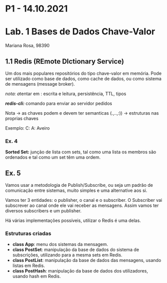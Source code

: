 # P1 - 14.10.2021


# Lab. 1 Bases de Dados Chave-Valor

Mariana Rosa, 98390

## 1.1 Redis (REmote DIctionary Service)

Um dos mais populares repositórios do tipo chave-valor em memória.
Pode ser utilizado como base de dados, como cache de dados, ou como sistema de
mensagens (message broker).

*nota: a*tentar em : escrita e leitura, persistência, TTL, tipos

***redis-cli:*** comando para enviar ao servidor pedidos

Nota → as chaves podem e devem ter semanticas (.,..,:)) → estruturas nas proprias chaves

Exemplo: C: A: Aveiro

### Ex. 4

 **Sorted Set:** junção de lista com sets, tal como uma lista os membros são ordenados e tal como um set têm uma ordem.

## Ex. 5

Vamos usar a metodologia de Publish/Subscribe, ou seja um padrão de comunicação entre sistemas, muito simples e uma alternative aos si.

Vamos ter 3 entidades: o publisher, o canal e o subscriber. O Subscriber vai subscrever ao canal onde ele vai receber as mensagens. Assim vamos ter diversos subscribers e um publisher. 

Há várias implementações possíveis, utilizar o Redis é uma delas.

### **Estruturas criadas**

- **class App**: menu dos sistemas da mensagem.
- **class PostSet**: manipulação da base de dados do sistema de subscrições, utilizando para a mesma sets em Redis.
- **class PostList**: manipulação da base de dados das mensagens, usando listas em Redis.
- **class PostHash**: manipulação da base de dados dos utilizadores, usando hash em Redis.
